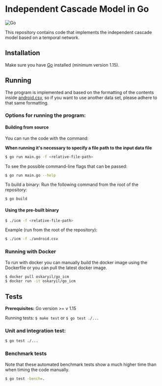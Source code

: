 # Independent Cascade Model in Go

![Go](https://github.com/oskaryil/independent-cascade-model/workflows/Go/badge.svg)

This repository contains code that implements the independent cascade model based on a temporal network.

## Installation

Make sure you have [Go](https://golang.org/) installed (minimum version 1.15).

## Running

The program is implemented and based on the formatting of the contents inside [android.csv](./android.csv), so if you want to use another data set, please adhere to that same formatting.

### Options for running the program:

#### Building from source

You can run the code with the command:

**When running it's necessary to specify a file path to the input data file**

```bash
$ go run main.go -f <relative-file-path>
```

To see the possible command-line flags that can be passed:

```bash
$ go run main.go --help
```

To build a binary:
Run the following command from the root of the repository:

```bash
$ go build
```

#### Using the pre-built binary

```bash
$ ./icm -f <relative-file-path>
```

Example (run from the root of the repository):

```bash
$ ./icm -f ./android.csv
```

### Running with Docker

To run with docker you can manually build the docker image using the Dockerfile or you can pull the latest docker image.

```bash
$ docker pull oskaryil/go_icm
$ docker run -it oskaryil/go_icm
```

## Tests

**Prerequisites:** Go version >= v 1.15

Running tests: `$ make test` or `$ go test ./...`

### Unit and integration test:

```bash
$ go test ./...
```

### Benchmark tests

Note that these automated benchmark tests show a much higher time than when timing the code manually.

```bash
$ go test -bench=.
```
